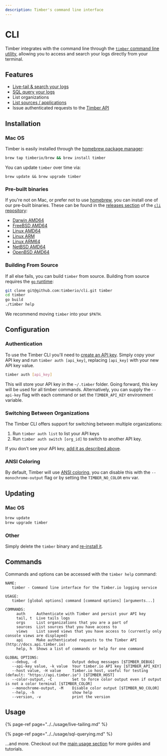 ```yaml
---
description: Timber's command line interface
---
```


# CLI

Timber integrates with the command line through the [`timber` command line utility](https://github.com/timberio/cli), allowing you to access and search your logs directly from your terminal.

## Features

* [Live-tail & search your logs](../../usage/live-tailing.md)
* [SQL query your logs](../../usage/sql-querying.md)
* List organizations
* [List sources / applications](../../usage/source-management.md)
* Issue authenticated requests to the [Timber API](https://docs.api.timber.io)

## Installation

### Mac OS

Timber is easily installed through the [homebrew package manager](https://brew.sh/):

```bash
brew tap timberio/brew && brew install timber
```

You can update `timber` over time via:

```text
brew update && brew upgrade timber
```

### Pre-built binaries

If you're not on Mac, or prefer not to use [homebrew](https://brew.sh/), you can install one of our pre-built binaries. These can be found in the [releases section](https://github.com/timberio/cli/releases) of the [`cli` repository](https://github.com/timberio/cli):

* [Darwin AMD64](https://github.com/timberio/cli/blob/master)
* [FreeBSD AMD64](https://github.com/timberio/cli/blob/master)
* [Linux AMD64](https://github.com/timberio/cli/blob/master)
* [Linux ARM](https://github.com/timberio/cli/blob/master)
* [Linux ARM64](https://github.com/timberio/cli/blob/master)
* [NetBSD AMD64](https://github.com/timberio/cli/blob/master)
* [OpenBSD AMD64](https://github.com/timberio/cli/blob/master)

### Building From Source

If all else fails, you can build `timber` from source. Building from source requires the [`go` runtime](https://golang.org/doc/install):

```bash
git clone git@github.com:timberio/cli.git timber
cd timber
go build
./timber help
```

We recommend moving `timber` into your `$PATH`.

## Configuration

### Authentication

To use the Timber CLI you'll need to [create an API key](../../usage/account-management/api-keys.md#creating). Simply copy your API key and run `timber auth [api_key]`, replacing `[api_key]` with your new API key value.

```bash
timber auth [api_key]
```

This will store your API key in the `~/.timber` folder. Going forward, this key will be used for all timber commands. Alternatively, you can supply the `--api-key` flag with each command or set the `TIMBER_API_KEY` environment variable.

### Switching Between Organizations

The Timber CLI offers support for switching between multiple organizations:

1. Run `timber auth list` to list your API keys
2. Run `timber auth switch [org_id]` to switch to another API key.

If you don't see your API key, [add it as described above](./#authentication).

### ANSI Coloring

By default, Timber will use [ANSI coloring](https://en.wikipedia.org/wiki/ANSI_escape_code#Colors), you can disable this with the `--monochrome-output` flag or by setting the `TIMBER_NO_COLOR` env var.

## Updating

### Mac OS

```bash
brew update
brew upgrade timber
```

### Other

Simply delete the `timber` binary and [re-install it](./#installation).

## Commands

Commands and options can be accessed with the `timber help` command:

```text
NAME:
   timber - Command line interface for the Timber.io logging service

USAGE:
   timber [global options] command [command options] [arguments...]

COMMANDS:
     auth     Authenticate with Timber and persist your API key
     tail, t  Live tails logs
     orgs     List organizations that you are a part of
     sources  List sources that you have access to
     views    List saved views that you have access to (currently only console views are displayed)
     api      Make authenticated requests to the Timber API (http://docs.api.timber.io)
     help, h  Shows a list of commands or help for one command

GLOBAL OPTIONS:
   --debug, -d                Output debug messages [$TIMBER_DEBUG]
   --api-key value, -k value  Your timber.io API key [$TIMBER_API_KEY]
   --host value, -H value     Timber.io host, useful for testing (default: "https://api.timber.io") [$TIMBER_HOST]
   --color-output, -C         Set to force color output even if output is not a color terminal [$TIMBER_COLOR]
   --monochrome-output, -M    Disable color output [$TIMBER_NO_COLOR]
   --help, -h                 show help
   --version, -v              print the version
```

## Usage

{% page-ref page="../../usage/live-tailing.md" %}

{% page-ref page="../../usage/sql-querying.md" %}

...and more. Checkout out the [main usage section](../../usage/live-tailing.md) for more guides and tutorials.

